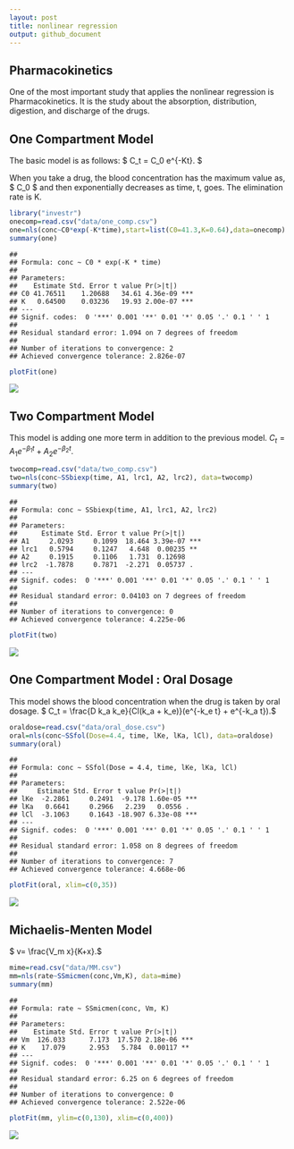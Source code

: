 ```yaml
---
layout: post
title: nonlinear regression
output: github_document
---
```


## Pharmacokinetics

One of the most important study that applies the nonlinear regression is
Pharmacokinetics. It is the study about the absorption, distribution,
digestion, and discharge of the drugs.

## One Compartment Model

The basic model is as follows:
$ C_t = C_0 e^{-Kt}. $

When you take a drug, the blood concentration has the maximum value as,
$ C_0 $ and then exponentially decreases as time, t, goes. The
elimination rate is K.

``` r
library("investr")
onecomp=read.csv("data/one_comp.csv")
one=nls(conc~C0*exp(-K*time),start=list(C0=41.3,K=0.64),data=onecomp)
summary(one)
```

    ##
    ## Formula: conc ~ C0 * exp(-K * time)
    ##
    ## Parameters:
    ##    Estimate Std. Error t value Pr(>|t|)    
    ## C0 41.76511    1.20688   34.61 4.36e-09 ***
    ## K   0.64500    0.03236   19.93 2.00e-07 ***
    ## ---
    ## Signif. codes:  0 '***' 0.001 '**' 0.01 '*' 0.05 '.' 0.1 ' ' 1
    ##
    ## Residual standard error: 1.094 on 7 degrees of freedom
    ##
    ## Number of iterations to convergence: 2
    ## Achieved convergence tolerance: 2.826e-07

``` r
plotFit(one)
```

![](https://seandaddy.github.io/images/one-1.png)<!-- -->

## Two Compartment Model

This model is adding one more term in addition to the previous model.
$C_t = A_1 e^{-\beta_1 t} + A_2 e^{-\beta_2 t}.$

``` r
twocomp=read.csv("data/two_comp.csv")
two=nls(conc~SSbiexp(time, A1, lrc1, A2, lrc2), data=twocomp)
summary(two)
```

    ##
    ## Formula: conc ~ SSbiexp(time, A1, lrc1, A2, lrc2)
    ##
    ## Parameters:
    ##      Estimate Std. Error t value Pr(>|t|)    
    ## A1     2.0293     0.1099  18.464 3.39e-07 ***
    ## lrc1   0.5794     0.1247   4.648  0.00235 **
    ## A2     0.1915     0.1106   1.731  0.12698    
    ## lrc2  -1.7878     0.7871  -2.271  0.05737 .  
    ## ---
    ## Signif. codes:  0 '***' 0.001 '**' 0.01 '*' 0.05 '.' 0.1 ' ' 1
    ##
    ## Residual standard error: 0.04103 on 7 degrees of freedom
    ##
    ## Number of iterations to convergence: 0
    ## Achieved convergence tolerance: 4.225e-06

``` r
plotFit(two)
```

![](https://seandaddy.github.io/images/two-1.png)<!-- -->

## One Compartment Model : Oral Dosage

This model shows the blood concentration when the drug is taken by oral
dosage. $ C_t = \frac{D k_a k_e}{Cl(k_a + k_e)}(e^{-k_e t} + e^{-k_a t}).$

``` r
oraldose=read.csv("data/oral_dose.csv")
oral=nls(conc~SSfol(Dose=4.4, time, lKe, lKa, lCl), data=oraldose)
summary(oral)
```

    ##
    ## Formula: conc ~ SSfol(Dose = 4.4, time, lKe, lKa, lCl)
    ##
    ## Parameters:
    ##     Estimate Std. Error t value Pr(>|t|)    
    ## lKe  -2.2861     0.2491  -9.178 1.60e-05 ***
    ## lKa   0.6641     0.2966   2.239   0.0556 .  
    ## lCl  -3.1063     0.1643 -18.907 6.33e-08 ***
    ## ---
    ## Signif. codes:  0 '***' 0.001 '**' 0.01 '*' 0.05 '.' 0.1 ' ' 1
    ##
    ## Residual standard error: 1.058 on 8 degrees of freedom
    ##
    ## Number of iterations to convergence: 7
    ## Achieved convergence tolerance: 4.668e-06

``` r
plotFit(oral, xlim=c(0,35))
```

![](https://seandaddy.github.io/images/oral-1.png)<!-- -->

## Michaelis-Menten Model

$ v= \frac{V_m x}{K+x}.$

``` r
mime=read.csv("data/MM.csv")
mm=nls(rate~SSmicmen(conc,Vm,K), data=mime)
summary(mm)
```

    ##
    ## Formula: rate ~ SSmicmen(conc, Vm, K)
    ##
    ## Parameters:
    ##    Estimate Std. Error t value Pr(>|t|)    
    ## Vm  126.033      7.173  17.570 2.18e-06 ***
    ## K    17.079      2.953   5.784  0.00117 **
    ## ---
    ## Signif. codes:  0 '***' 0.001 '**' 0.01 '*' 0.05 '.' 0.1 ' ' 1
    ##
    ## Residual standard error: 6.25 on 6 degrees of freedom
    ##
    ## Number of iterations to convergence: 0
    ## Achieved convergence tolerance: 2.522e-06

``` r
plotFit(mm, ylim=c(0,130), xlim=c(0,400))
```

![](https://seandaddy.github.io/images/MM-1.png)<!-- -->
